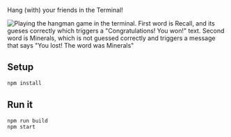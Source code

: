 Hang (with) your friends in the Terminal!

![Playing the hangman game in the terminal. First word is Recall, and its gueses correctly which triggers a "Congratulations! You won!" text. Second word is Minerals, which is not guessed correctly and triggers a message that says "You lost! The word was Minerals"](https://github.com/pawap90/terminal-hangman-game/assets/2507959/59b9810c-819d-4aff-9a25-29dabe8f437c)

## Setup

```bash
npm install
```

## Run it

```bash
npm run build
npm start
```
